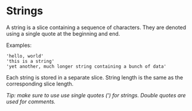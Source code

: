 # Strings

A string is a slice containing a sequence of characters. They are denoted using a single quote at the beginning and end.

Examples:

    'hello, world'
    'this is a string'
    'yet another, much longer string containing a bunch of data'

Each string is stored in a separate slice. String length is the same as the corresponding slice length.

*Tip: make sure to use use single quotes (') for strings. Double quotes are used for comments.*
